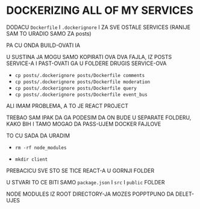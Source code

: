 # DOCKERIZING ALL OF MY SERVICES

DODACU `Dockerfile` I `.dockerignore` I ZA SVE OSTALE SERVICES (RANIJE SAM TO URADIO SAMO ZA posts)

PA CU ONDA BUILD-OVATI IA

U SUSTINA JA MOGU SAMO KOPIRATI OVA DVA FAJLA, IZ POSTS SERVICE-A I PAST-OVATI GA U FOLDERE DRUGIS SERVICE-OVA

- `cp posts/.dockerignore posts/Dockerfile comments`
- `cp posts/.dockerignore posts/Dockerfile moderation`
- `cp posts/.dockerignore posts/Dockerfile query`
- `cp posts/.dockerignore posts/Dockerfile event_bus`

ALI IMAM PROBLEMA, A TO JE REACT PROJECT

TREBAO SAM IPAK DA GA PODESIM DA ON BUDE U SEPARATE FOLDERU, KAKO BIH I TAMO MOGAO DA PASS-UJEM DOCKER FAJLOVE

TO CU SADA DA URADIM

- `rm -rf node_modules`

- `mkdir client`

PREBACICU SVE STO SE TICE REACT-A U GORNJI FOLDER

U STVARI TO CE BITI SAMO `package.json` I `src` I `public` FOLDER

NODE MODULES IZ ROOT DIRECTORY-JA MOZES POPPTPUNO DA DELET-UJES

